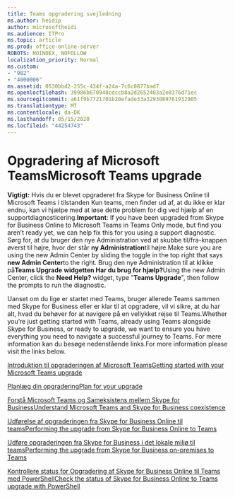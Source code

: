 ```yaml
---
title: Teams opgradering svejledning
ms.author: heidip
author: microsoftheidi
ms.audience: ITPro
ms.topic: article
ms.prod: office-online-server
ROBOTS: NOINDEX, NOFOLLOW
localization_priority: Normal
ms.custom:
- "982"
- "4000006"
ms.assetid: 0530bbd2-255c-434f-a24a-7c6c0877bad7
ms.openlocfilehash: 39986b670948cdccb8a2d2652403a2e0376d71ec
ms.sourcegitcommit: a61f9b7721701b20efade33a3293089761932905
ms.translationtype: MT
ms.contentlocale: da-DK
ms.lasthandoff: 05/15/2020
ms.locfileid: "44254743"
---
```

# <a name="microsoft-teams-upgrade"></a><span data-ttu-id="696f2-102">Opgradering af Microsoft Teams</span><span class="sxs-lookup"><span data-stu-id="696f2-102">Microsoft Teams upgrade</span></span>

<span data-ttu-id="696f2-103">**Vigtigt:** Hvis du er blevet opgraderet fra Skype for Business Online til Microsoft Teams i tilstanden Kun teams, men finder ud af, at du ikke er klar endnu, kan vi hjælpe med at løse dette problem for dig ved hjælp af en supportdiagnosticering.</span><span class="sxs-lookup"><span data-stu-id="696f2-103">**Important**: If you have been upgraded from Skype for Business Online to Microsoft Teams in Teams Only mode, but find you aren’t ready yet, we can help fix this for you using a support diagnostic.</span></span> <span data-ttu-id="696f2-104">Sørg for, at du bruger den nye Administration ved at skubbe til/fra-knappen øverst til højre, hvor der står **ny Administration**til højre.</span><span class="sxs-lookup"><span data-stu-id="696f2-104">Make sure you are using the new Admin Center by sliding the toggle in the top right that says **new Admin Center**to the right.</span></span> <span data-ttu-id="696f2-105">Brug den nye Administration til at klikke på**Teams Upgrade** **widgetten Har du brug for hjælp?**</span><span class="sxs-lookup"><span data-stu-id="696f2-105">Using the new Admin Center, click the **Need Help?** widget, type "**Teams Upgrade**", then follow the prompts to run the diagnostic.</span></span>

<span data-ttu-id="696f2-106">Uanset om du lige er startet med Teams, bruger allerede Teams sammen med Skype for Business eller er klar til at opgradere, vil vi sikre, at du har alt, hvad du behøver for at navigere på en vellykket rejse til Teams.</span><span class="sxs-lookup"><span data-stu-id="696f2-106">Whether you’re just getting started with Teams, already using Teams alongside Skype for Business, or ready to upgrade, we want to ensure you have everything you need to navigate a successful journey to Teams.</span></span> <span data-ttu-id="696f2-107">For mere information kan du besøge nedenstående links.</span><span class="sxs-lookup"><span data-stu-id="696f2-107">For more information please visit the links below.</span></span>

[<span data-ttu-id="696f2-108">Introduktion til opgraderingen af Microsoft Teams</span><span class="sxs-lookup"><span data-stu-id="696f2-108">Getting started with your Microsoft Teams upgrade</span></span>](https://docs.microsoft.com/MicrosoftTeams/upgrade-start-here)

[<span data-ttu-id="696f2-109">Planlæg din opgradering</span><span class="sxs-lookup"><span data-stu-id="696f2-109">Plan for your upgrade</span></span>](https://docs.microsoft.com/MicrosoftTeams/upgrade-plan-journey)

[<span data-ttu-id="696f2-110">Forstå Microsoft Teams og Sameksistens mellem Skype for Business</span><span class="sxs-lookup"><span data-stu-id="696f2-110">Understand Microsoft Teams and Skype for Business coexistence</span></span>](https://docs.microsoft.com/MicrosoftTeams/teams-and-skypeforbusiness-coexistence-and-interoperability)

[<span data-ttu-id="696f2-111">Udførelse af opgraderingen fra Skype for Business Online til teams</span><span class="sxs-lookup"><span data-stu-id="696f2-111">Performing the upgrade from Skype for Business Online to Teams</span></span>](https://docs.microsoft.com/MicrosoftTeams/upgrade-to-teams-execute-skypeforbusinessonline)

[<span data-ttu-id="696f2-112">Udføre opgraderingen fra Skype for Business i det lokale miljø til teams</span><span class="sxs-lookup"><span data-stu-id="696f2-112">Performing the upgrade from Skype for Business on-premises to Teams</span></span>](https://docs.microsoft.com/MicrosoftTeams/upgrade-to-teams-execute-skypeforbusinesshybridonprem)
 
[<span data-ttu-id="696f2-113">Kontrollere status for Opgradering af Skype for Business Online til Teams med PowerShell</span><span class="sxs-lookup"><span data-stu-id="696f2-113">Check the status of Skype for Business Online to Teams upgrade with PowerShell</span></span>](https://docs.microsoft.com/powershell/module/skype/get-csteamsupgradestatus?view=skype-ps)